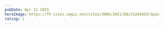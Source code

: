 ```yaml
---
pubDate: Apr 11 2023
heroImage: https://fh-sites.imgix.net/sites/3006/2021/08/23204454/Spanish-Words-2.jpg
rating: 1
---
```

